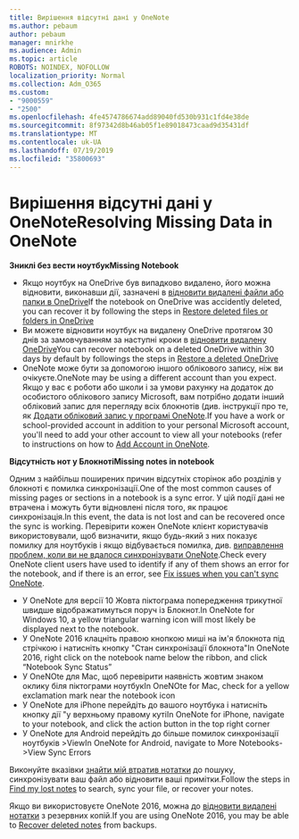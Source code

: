 ```yaml
---
title: Вирішення відсутні дані у OneNote
ms.author: pebaum
author: pebaum
manager: mnirkhe
ms.audience: Admin
ms.topic: article
ROBOTS: NOINDEX, NOFOLLOW
localization_priority: Normal
ms.collection: Adm_O365
ms.custom:
- "9000559"
- "2500"
ms.openlocfilehash: 4fe4574786674add89040fd530b931c1fd4e38de
ms.sourcegitcommit: 8f97342d8b46ab05f1e89018473caad9d35431df
ms.translationtype: MT
ms.contentlocale: uk-UA
ms.lasthandoff: 07/19/2019
ms.locfileid: "35800693"
---
```

# <a name="resolving-missing-data-in-onenote"></a><span data-ttu-id="13c00-102">Вирішення відсутні дані у OneNote</span><span class="sxs-lookup"><span data-stu-id="13c00-102">Resolving Missing Data in OneNote</span></span>

<span data-ttu-id="13c00-103">**Зниклі без вести ноутбук**</span><span class="sxs-lookup"><span data-stu-id="13c00-103">**Missing Notebook**</span></span>

- <span data-ttu-id="13c00-104">Якщо ноутбук на OneDrive був випадково видалено, його можна відновити, виконавши дії, зазначені в [відновити видалені файли або папки в OneDrive](https://support.office.com/article/949ada80-0026-4db3-a953-c99083e6a84f)</span><span class="sxs-lookup"><span data-stu-id="13c00-104">If the notebook on OneDrive was accidently deleted, you can recover it by following the steps in [Restore deleted files or folders in OneDrive](https://support.office.com/article/949ada80-0026-4db3-a953-c99083e6a84f)</span></span>
- <span data-ttu-id="13c00-105">Ви можете відновити ноутбук на видалену OneDrive протягом 30 днів за замовчуванням за наступні кроки в [відновити видалену OneDrive](https://docs.microsoft.com/onedrive/restore-deleted-onedrive)</span><span class="sxs-lookup"><span data-stu-id="13c00-105">You can recover notebook on a deleted OneDrive within 30 days by default by followings the steps in [Restore a deleted OneDrive](https://docs.microsoft.com/onedrive/restore-deleted-onedrive)</span></span>
- <span data-ttu-id="13c00-106">OneNote може бути за допомогою іншого облікового запису, ніж ви очікуєте.</span><span class="sxs-lookup"><span data-stu-id="13c00-106">OneNote may be using a different account than you expect.</span></span> <span data-ttu-id="13c00-107">Якщо у вас є роботи або школи і за умови рахунку на додаток до особистого облікового запису Microsoft, вам потрібно додати інший обліковий запис для перегляду всіх блокнотів (див. інструкції про те, як [Додати обліковий запис у програмі OneNote](https://support.office.com/article/5afff855-54ee-47e4-a773-db048d4ac299).</span><span class="sxs-lookup"><span data-stu-id="13c00-107">If you have a work or school-provided account in addition to your personal Microsoft account, you'll need to add your other account to view all your notebooks (refer to instructions on how to [Add Account in OneNote](https://support.office.com/article/5afff855-54ee-47e4-a773-db048d4ac299).</span></span>

<span data-ttu-id="13c00-108">**Відсутність нот у Блокноті**</span><span class="sxs-lookup"><span data-stu-id="13c00-108">**Missing notes in notebook**</span></span>

<span data-ttu-id="13c00-109">Одним з найбільш поширених причин відсутніх сторінок або розділів у блокноті є помилка синхронізації.</span><span class="sxs-lookup"><span data-stu-id="13c00-109">One of the most common causes of missing pages or sections in a notebook is a sync error.</span></span> <span data-ttu-id="13c00-110">У цій події дані не втрачена і можуть бути відновлені після того, як працює синхронізація.</span><span class="sxs-lookup"><span data-stu-id="13c00-110">In this event, the data is not lost and can be recovered once the sync is working.</span></span> <span data-ttu-id="13c00-111">Перевірити кожен OneNote клієнт користувачів використовували, щоб визначити, якщо будь-який з них показує помилку для ноутбуків і якщо відбувається помилка, див. [виправлення проблем, коли ви не вдалося синхронізувати OneNote](https://support.office.com/article/299495ef-66d1-448f-90c1-b785a6968d45).</span><span class="sxs-lookup"><span data-stu-id="13c00-111">Check every OneNote client users have used to identify if any of them shows an error for the notebook, and if there is an error, see [Fix issues when you can't sync OneNote](https://support.office.com/article/299495ef-66d1-448f-90c1-b785a6968d45).</span></span>

- <span data-ttu-id="13c00-112">У OneNote для версії 10 Жовта піктограма попередження трикутної швидше відображатимуться поруч із Блокнот.</span><span class="sxs-lookup"><span data-stu-id="13c00-112">In OneNote for Windows 10, a yellow triangular warning icon will most likely be displayed next to the notebook.</span></span>
- <span data-ttu-id="13c00-113">У OneNote 2016 клацніть правою кнопкою миші на ім'я блокнота під стрічкою і натисніть кнопку "Стан синхронізації блокнота"</span><span class="sxs-lookup"><span data-stu-id="13c00-113">In OneNote 2016, right click on the notebook name below the ribbon, and click “Notebook Sync Status”</span></span>
- <span data-ttu-id="13c00-114">У OneNOte для Mac, щоб перевірити наявність жовтим знаком оклику біля піктограми ноутбук</span><span class="sxs-lookup"><span data-stu-id="13c00-114">In OneNOte for Mac, check for a yellow exclamation mark near the notebook icon</span></span>
- <span data-ttu-id="13c00-115">У OneNote для iPhone перейдіть до вашого ноутбука і натисніть кнопку дії "у верхньому правому куті</span><span class="sxs-lookup"><span data-stu-id="13c00-115">In OneNote for iPhone, navigate to your notebook, and click the action button in the top right corner</span></span>
- <span data-ttu-id="13c00-116">У OneNote для Android перейдіть до більше помилок синхронізації ноутбуків >View</span><span class="sxs-lookup"><span data-stu-id="13c00-116">In OneNote for Android, navigate to More Notebooks->View Sync Errors</span></span>

<span data-ttu-id="13c00-117">Виконуйте вказівки [знайти мій втратив нотатки](https://support.office.com/article/32cb2bd7-afe7-44d2-a711-398a88421287) до пошуку, синхронізувати ваш файл або відновити ваші примітки.</span><span class="sxs-lookup"><span data-stu-id="13c00-117">Follow the steps in [Find my lost notes](https://support.office.com/article/32cb2bd7-afe7-44d2-a711-398a88421287) to search, sync your file, or recover your notes.</span></span>

<span data-ttu-id="13c00-118">Якщо ви використовуєте OneNote 2016, можна до [відновити видалені нотатки](https://support.office.com/article/32ed1036-74fd-4c21-bc28-033a486e6b14) з резервних копій.</span><span class="sxs-lookup"><span data-stu-id="13c00-118">If you are using OneNote 2016, you may be able to [Recover deleted notes](https://support.office.com/article/32ed1036-74fd-4c21-bc28-033a486e6b14) from backups.</span></span>